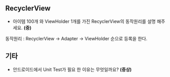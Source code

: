 ## RecyclerView
- 아이템 100개 와 ViewHolder 1개를 가진 RecyclerView의 동작원리를 설명 해주세요. **(중)**

동작원리 : RecyclerView -> Adapter -> ViewHolder 순으로 등록을 한다.

## 기타
- 안드로이드에서 Unit Test가 필요 한 이유는 무엇일까요? **(중상)**
